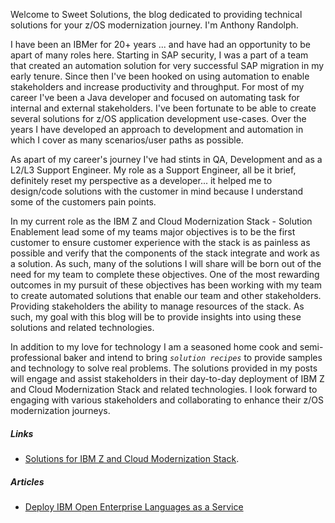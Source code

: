 Welcome to Sweet Solutions, the blog dedicated to providing technical solutions for your z/OS modernization journey. I'm Anthony Randolph.

I have been an IBMer for 20+ years ... and have had an opportunity to be apart of many roles here. Starting in SAP security, I was a part of a team that created an automation solution for very successful SAP migration in my early tenure. Since then I've been hooked on using automation to enable stakeholders and increase productivity and throughput. For most of my career I've been a Java developer and focused on automating task for internal and external stakeholders. I've been fortunate to be able to create several solutions for z/OS application development use-cases. Over the years I have developed an approach to development and automation in which I cover as many scenarios/user paths as possible.

As apart of my career's journey I've had stints in QA, Development and as a L2/L3 Support Engineer. My role as a Support Engineer, all be it brief, definitely reset my perspective as a developer... it helped me to design/code solutions with the customer in mind because I understand some of the customers pain points. 

In my current role as the IBM Z and Cloud Modernization Stack - Solution Enablement lead some of my teams major objectives is to be the first customer to ensure customer experience with the stack is as painless as possible and verify that the components of the stack integrate and work as a solution. As such, many of the solutions I will share will be born out of the need for my team to complete these objectives. One of the most rewarding outcomes in my pursuit of these objectives has been working with my team to create automated solutions that enable our team and other stakeholders. Providing stakeholders the ability to manage resources of the stack. As such, my goal with this blog will be to provide insights into using these solutions and related technologies.

In addition to my love for technology I am a seasoned home cook and semi-professional baker and intend to bring _`solution recipes`_ to provide samples and technology to solve real problems. The solutions provided in my posts will engage and assist stakeholders in their day-to-day deployment of IBM Z and Cloud Modernization Stack and related technologies. I look forward to engaging with various stakeholders and collaborating to enhance their z/OS modernization journeys.


##### Links
- [Solutions for IBM Z and Cloud Modernization Stack](https://github.com/IBM/zmodstack-solutions).

##### Articles

- [Deploy IBM Open Enterprise Languages as a Service](http://localhost:4000/sweet-solutions/2023/06/29/oel-aas/)